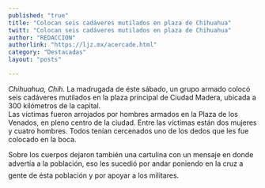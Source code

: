 ```yaml
---
published: "true"
title: "Colocan seis cadáveres mutilados en plaza de Chihuahua"
twitt: "Colocan seis cadáveres mutilados en plaza de Chihuahua"
author: "REDACCION"
authorlink: "https://ljz.mx/acercade.html"
category: "Destacadas"
layout: "posts"

---
```




*Chihuahua, Chih.* La madrugada de éste sábado, un grupo armado colocó seis cadáveres mutilados en la plaza principal de Ciudad Madera, ubicada a 300 kilómetros de la capital.  
  Las víctimas fueron arrojados por hombres armados en la Plaza de los Venados, en pleno centro de la ciudad. Entre las víctimas están dos mujeres y cuatro hombres. Todos tenían cercenados uno de los dedos que les fue colocado en la boca.



  Sobre los cuerpos dejaron también una cartulina con un mensaje en donde advertía a la población, eso les sucedió por andar poniendo en la cruz a gente de ésta población y por apoyar a los militares.

